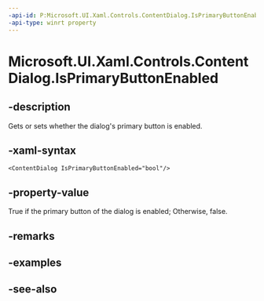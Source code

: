 ```yaml
---
-api-id: P:Microsoft.UI.Xaml.Controls.ContentDialog.IsPrimaryButtonEnabled
-api-type: winrt property
---
```


<!-- Property syntax
public bool IsPrimaryButtonEnabled { get;  set; }
-->

# Microsoft.UI.Xaml.Controls.ContentDialog.IsPrimaryButtonEnabled

## -description
Gets or sets whether the dialog's primary button is enabled.

## -xaml-syntax
```xaml
<ContentDialog IsPrimaryButtonEnabled="bool"/>
```


## -property-value
True if the primary button of the dialog is enabled; Otherwise, false.

## -remarks

## -examples

## -see-also
